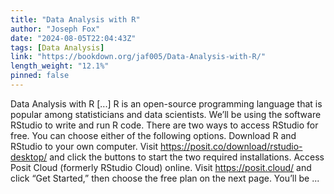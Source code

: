```yaml
---
title: "Data Analysis with R"
author: "Joseph Fox"
date: "2024-08-05T22:04:43Z"
tags: [Data Analysis]
link: "https://bookdown.org/jaf005/Data-Analysis-with-R/"
length_weight: "12.1%"
pinned: false
---
```


Data Analysis with R [...] R is an open-source programming language that is popular among statisticians and data scientists. We’ll be using the software RStudio to write and run R code. There are two ways to access RStudio for free. You can choose either of the following options. Download R and RStudio to your own computer. Visit https://posit.co/download/rstudio-desktop/ and click the buttons to start the two required installations. Access Posit Cloud (formerly RStudio Cloud) online. Visit https://posit.cloud/ and click “Get Started,” then choose the free plan on the next page. You’ll be ...
